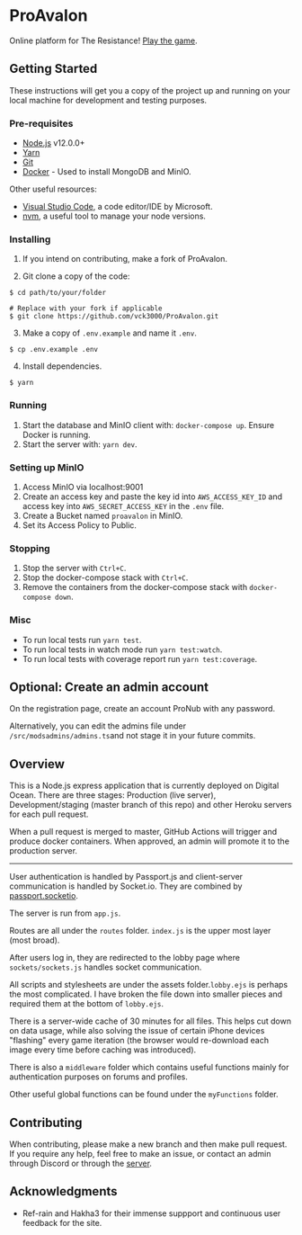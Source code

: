 # ProAvalon

Online platform for The Resistance! [Play the game](https://www.ProAvalon.com).

## Getting Started

These instructions will get you a copy of the project up and running on your local machine for development and testing purposes.

### Pre-requisites

- [Node.js](https://nodejs.org/en/) v12.0.0+
- [Yarn](https://yarnpkg.com/)
- [Git](https://git-scm.com/)
- [Docker](https://www.docker.com/) - Used to install MongoDB and MinIO.

Other useful resources:

- [Visual Studio Code](https://code.visualstudio.com/), a code editor/IDE by Microsoft.
- [nvm](https://github.com/nvm-sh/nvm), a useful tool to manage your node versions.

### Installing

1. If you intend on contributing, make a fork of ProAvalon.

2. Git clone a copy of the code:

```
$ cd path/to/your/folder

# Replace with your fork if applicable
$ git clone https://github.com/vck3000/ProAvalon.git
```

3. Make a copy of `.env.example` and name it `.env`.

```
$ cp .env.example .env
```

4. Install dependencies.

```
$ yarn
```

### Running

1. Start the database and MinIO client with: `docker-compose up`. Ensure Docker is running.
2. Start the server with: `yarn dev`.

### Setting up MinIO

1. Access MinIO via localhost:9001
2. Create an access key and paste the key id into `AWS_ACCESS_KEY_ID` and access key into `AWS_SECRET_ACCESS_KEY` in the `.env` file.
3. Create a Bucket named `proavalon` in MinIO.
4. Set its Access Policy to Public.

### Stopping

1. Stop the server with `Ctrl+C`.
2. Stop the docker-compose stack with `Ctrl+C`.
3. Remove the containers from the docker-compose stack with `docker-compose down`.

### Misc

- To run local tests run `yarn test`.
- To run local tests in watch mode run `yarn test:watch`.
- To run local tests with coverage report run `yarn test:coverage`.

## Optional: Create an admin account

On the registration page, create an account ProNub with any password.

Alternatively, you can edit the admins file under `/src/modsadmins/admins.ts`and not stage it in your future commits.

## Overview

This is a Node.js express application that is currently deployed on Digital Ocean. There are three stages: Production (live server), Development/staging (master branch of this repo) and other Heroku servers for each pull request.

When a pull request is merged to master, GitHub Actions will trigger and produce docker containers. When approved, an admin will promote it to the production server.

---

User authentication is handled by Passport.js and client-server communication is handled by Socket.io. They are combined by [passport.socketio](https://www.npmjs.com/package/passport.socketio).

The server is run from `app.js`.

Routes are all under the `routes` folder. `index.js` is the upper most layer (most broad).

After users log in, they are redirected to the lobby page where `sockets/sockets.js` handles socket communication.

All scripts and stylesheets are under the assets folder.`lobby.ejs` is perhaps the most complicated. I have broken the file down into smaller pieces and required them at the bottom of `lobby.ejs`.

There is a server-wide cache of 30 minutes for all files. This helps cut down on data usage, while also solving the issue of certain iPhone devices "flashing" every game iteration (the browser would re-download each image every time before caching was introduced).

There is also a `middleware` folder which contains useful functions mainly for authentication purposes on forums and profiles.

Other useful global functions can be found under the `myFunctions` folder.

## Contributing

When contributing, please make a new branch and then make pull request. If you require any help, feel free to make an issue, or contact an admin through Discord or through the [server](https://proavalon.com).

## Acknowledgments

- Ref-rain and Hakha3 for their immense suppport and continuous user feedback for the site.
